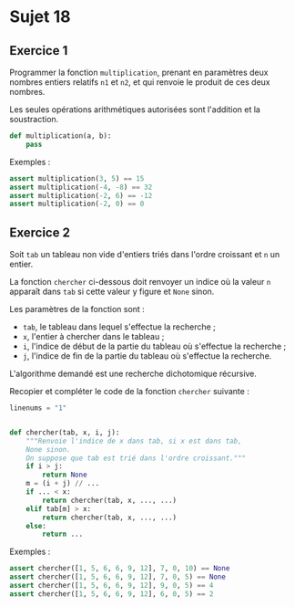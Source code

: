 # Sujet 18

## Exercice 1

Programmer la fonction `multiplication`, prenant en paramètres deux nombres entiers relatifs
`n1` et `n2`, et qui renvoie le produit de ces deux nombres.

Les seules opérations arithmétiques autorisées sont l'addition et la soustraction.

```python
def multiplication(a, b):
    pass
```

Exemples :

```python
assert multiplication(3, 5) == 15
assert multiplication(-4, -8) == 32
assert multiplication(-2, 6) == -12
assert multiplication(-2, 0) == 0
```

## Exercice 2

Soit `tab` un tableau non vide d'entiers triés dans l'ordre croissant et `n` un entier.

La fonction `chercher` ci-dessous doit renvoyer un indice où la valeur `n`
apparaît dans `tab` si cette valeur y figure et `None` sinon.

Les paramètres de la fonction sont :

- `tab`, le tableau dans lequel s'effectue la recherche ;
- `x`, l'entier à chercher dans le tableau ;
- `i`, l'indice de début de la partie du tableau où s'effectue la recherche ;
- `j`, l'indice de fin de la partie du tableau où s'effectue la recherche.

L'algorithme demandé est une recherche dichotomique récursive.

Recopier et compléter le code de la fonction `chercher` suivante :

```python
linenums = "1"


def chercher(tab, x, i, j):
    """Renvoie l'indice de x dans tab, si x est dans tab,
    None sinon.
    On suppose que tab est trié dans l'ordre croissant."""
    if i > j:
        return None
    m = (i + j) // ...
    if ... < x:
        return chercher(tab, x, ..., ...)
    elif tab[m] > x:
        return chercher(tab, x, ..., ...)
    else:
        return ...
```

Exemples :

```python
assert chercher([1, 5, 6, 6, 9, 12], 7, 0, 10) == None
assert chercher([1, 5, 6, 6, 9, 12], 7, 0, 5) == None
assert chercher([1, 5, 6, 6, 9, 12], 9, 0, 5) == 4
assert chercher([1, 5, 6, 6, 9, 12], 6, 0, 5) == 2
```
